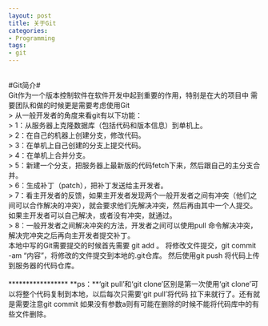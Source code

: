 ```yaml
---
layout: post
title: 关于Git
categories:
- Programming
tags:
- git
---
```

<br>
#Git简介#
<br>Git作为一个版本控制软件在软件开发中起到重要的作用，特别是在大的项目中
需要团队和做的时候更是需要考虑使用Git<br>
> 从一般开发者的角度来看git有以下功能：<br>
> 1：从服务器上克隆数据库（包括代码和版本信息）到单机上。<br>
> 2：在自己的机器上创建分支，修改代码。<br>
> 3：在单机上自己创建的分支上提交代码。<br>
> 4：在单机上合并分支。<br>
> 5：新建一个分支，把服务器上最新版的代码fetch下来，然后跟自己的主分支合并。<br>
> 6：生成补丁（patch），把补丁发送给主开发者。<br>
> 7：看主开发者的反馈，如果主开发者发现两个一般开发者之间有冲突（他们之间可以合作解决的冲突），就会要求他们先解决冲突，然后再由其中一个人提交。如果主开发者可以自己解决，或者没有冲突，就通过。<br>
> 8：一般开发者之间解决冲突的方法，开发者之间可以使用pull 命令解决冲突，解决完冲突之后再向主开发者提交补丁。<br>
本地中写的Git需要提交的时候首先需要 git add 。 将修改文件提交，git commit -am “内容”，将修改的文件提交到本地的.git仓库。
然后使用git push 将代码上传到服务器的代码仓库。<br>
<br>
*****************
	**ps：**‘git pull’和‘git clone’区别是第一次使用‘git clone’可以将整个代码复制到本地，以后每次只需要‘git pull’将代码
拉下来就行了。还有就是需要注意git commit 如果没有参数a则有可能在删除的时候不能将代码库中的有些文件删除。
<br>